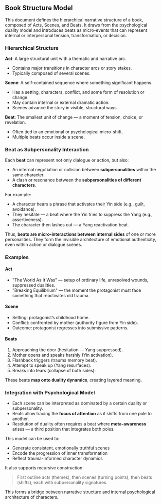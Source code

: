 ## Book Structure Model

This document defines the hierarchical narrative structure of a book, composed of Acts, Scenes, and Beats. It draws from the psychological duality model and introduces beats as micro-events that can represent internal or interpersonal tension, transformation, or decision.

### Hierarchical Structure

**Act**: A large structural unit with a thematic and narrative arc.
- Contains major transitions in character arcs or story stakes.
- Typically composed of several scenes.

**Scene**: A self-contained sequence where something significant happens.
- Has a setting, characters, conflict, and some form of resolution or change.
- May contain internal or external dramatic action.
- Scenes advance the story in visible, structural ways.

**Beat**: The smallest unit of change — a moment of tension, choice, or revelation.
- Often tied to an emotional or psychological micro-shift.
- Multiple beats occur inside a scene.

### Beat as Subpersonality Interaction

Each **beat** can represent not only dialogue or action, but also:
- An internal negotiation or collision between **subpersonalities** within the same character.
- A clash or resonance between the **subpersonalities of different characters**.

For example:
- A character hears a phrase that activates their Yin side (e.g., guilt, avoidance).
- They hesitate — a beat where the Yin tries to suppress the Yang (e.g., assertiveness).
- The character then lashes out — a Yang reactivation beat.

Thus, **beats are micro-interactions between internal sides** of one or more personalities.
They form the invisible architecture of emotional authenticity, even within action or dialogue scenes.

### Examples

#### Act
- "The World As It Was" — setup of ordinary life, unresolved wounds, suppressed dualities.
- "Breaking Equilibrium" — the moment the protagonist must face something that reactivates old trauma.

#### Scene
- Setting: protagonist’s childhood home.
- Conflict: confronted by mother (authority figure from Yin side).
- Outcome: protagonist regresses into submissive patterns.

#### Beats
1. Approaching the door (hesitation — Yang suppressed).
2. Mother opens and speaks harshly (Yin activation).
3. Flashback triggers (trauma memory beat).
4. Attempt to speak up (Yang resurfaces).
5. Breaks into tears (collapse of both sides).

These beats **map onto duality dynamics**, creating layered meaning.

### Integration with Psychological Model

- Each scene can be interpreted as dominated by a certain duality or subpersonality.
- Beats allow tracing the **focus of attention** as it shifts from one pole to another.
- Resolution of duality often requires a beat where **meta-awareness** arises — a third position that integrates both poles.

This model can be used to:
- Generate consistent, emotionally truthful scenes
- Encode the progression of inner transformation
- Reflect trauma-informed character dynamics

It also supports recursive construction:
> First outline acts (themes), then scenes (turning points), then beats (shifts), each with subpersonality signatures.

This forms a bridge between narrative structure and internal psychological architecture of characters.